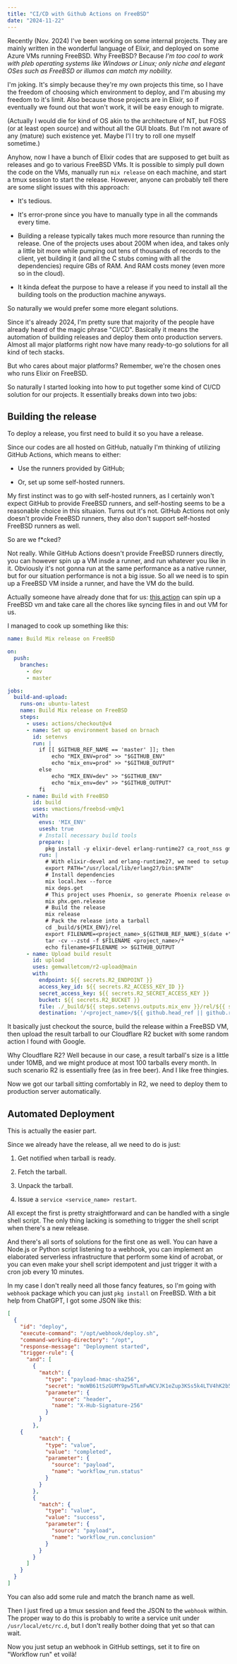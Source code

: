 ```yaml
---
title: "CI/CD with Github Actions on FreeBSD"
date: "2024-11-22"
---
```


Recently (Nov. 2024) I've been working on some internal projects. They are mainly written in the wonderful language of Elixir, and deployed on some Azure VMs running FreeBSD. Why FreeBSD? Because _I'm too cool to work with pleb operating systems like Windows or Linux; only niche and elegant OSes such as FreeBSD or illumos can match my nobility._

I'm joking. It's simply because they're my own projects this time, so I have the freedom of choosing which environment to deploy, and I'm abusing my freedom to it's limit. Also because those projects are in Elixir, so if eventually we found out that won't work, it will be easy enough to migrate.

(Actually I would die for kind of OS akin to the architecture of NT, but FOSS (or at least open source) and without all the GUI bloats. But I'm not aware of any (mature) such existence yet. Maybe I'l l try to roll one myself sometime.)

Anyhow, now I have a bunch of Elixir codes that are supposed to get built as releases and go to various FreeBSD VMs. It is possible to simply pull down the code on the VMs, manually run `mix release` on each machine, and start a tmux session to start the release. However, anyone can probably tell there are some slight issues with this approach:

- It's tedious.

- It's error-prone since you have to manually type in all the commands every time.

- Building a release typically takes much more resource than running the release. One of the projects uses about 200M when idea, and takes only a little bit more while pumping out tens of thousands of records to the client, yet building it (and all the C stubs coming with all the dependencies) require GBs of RAM. And RAM costs money (even more so in the cloud).

- It kinda defeat the purpose to have a release if you need to install all the building tools on the production machine anyways.

So naturally we would prefer some more elegant solutions.

Since it's already 2024, I'm pretty sure that majority of the people have already heard of the magic phrase "CI/CD". Basically it means the automation of building releases and deploy them onto production servers. Almost all major platforms right now have many ready-to-go solutions for all kind of tech stacks.

But who cares about major platforms? Remember, we're the chosen ones who runs Elixir on FreeBSD.

So naturally I started looking into how to put together some kind of CI/CD solution for our projects. It essentially breaks down into two jobs:

## Building the release

To deploy a release, you first need to build it so you have a release.

Since our codes are all hosted on GitHub, natually I'm thinking of utilizing GitHub Actions, which means to either:

- Use the runners provided by GitHub;

- Or, set up some self-hosted runners.

My first instinct was to go with self-hosted runners, as I certainly won't expect GitHub to provide FreeBSD runners, and self-hosting seems to be a reasonable choice in this situaion. Turns out it's not. GitHub Actions not only doesn't provide FreeBSD runners, they also don't support self-hosted FreeBSD runners as well.

So are we f*cked?

Not really. While GitHub Actions doesn't provide FreeBSD runners directly, you can however spin up a VM insde a runner, and run whatever you like in it. Obviously it's not gonna run at the same performance as a native runner, but for our situation performance is not a big issue. So all we need is to spin up a FreeBSD VM inside a runner, and have the VM do the build.

Actually someone have already done that for us: [this action](https://github.com/vmactions/freebsd-vm) can spin up a FreeBSD vm and take care all the chores like syncing files in and out VM for us. 

I managed to cook up something like this: 

```yaml
name: Build Mix release on FreeBSD

on:
  push:
    branches:
      - dev
      - master

jobs:
  build-and-upload:
    runs-on: ubuntu-latest
    name: Build Mix release on FreeBSD
    steps:
      - uses: actions/checkout@v4
      - name: Set up environment based on brnach
        id: setenvs
        run: |
          if [[ $GITHUB_REF_NAME == 'master' ]]; then
              echo "MIX_ENV=prod" >> "$GITHUB_ENV"
              echo "mix_env=prod" >> "$GITHUB_OUTPUT"
          else
              echo "MIX_ENV=dev" >> "$GITHUB_ENV"
              echo "mix_env=dev" >> "$GITHUB_OUTPUT"
          fi
      - name: Build with FreeBSD
        id: build
        uses: vmactions/freebsd-vm@v1
        with:
          envs: 'MIX_ENV'
          usesh: true
		  # Install necessary build tools
          prepare: |
            pkg install -y elixir-devel erlang-runtime27 ca_root_nss gmake
          run: |
		    # With elixir-devel and erlang-runtime27, we need to setup $PATH so `erl` binary can be found
            export PATH="/usr/local/lib/erlang27/bin:$PATH"
			# Install dependencies
            mix local.hex --force
            mix deps.get
			# This project uses Phoenix, so generate Phoenix release overlays
            mix phx.gen.release
			# Build the release
            mix release
			# Pack the release into a tarball
            cd _build/${MIX_ENV}/rel
            export FILENAME=<project_name>_${GITHUB_REF_NAME}_$(date +"%Y%m%d%H%M%S").tar.zst
            tar -cv --zstd -f $FILENAME <project_name>/*
            echo filename=$FILENAME >> $GITHUB_OUTPUT
      - name: Upload build result
        id: upload
        uses: gemwalletcom/r2-upload@main
        with:
          endpoint: ${{ secrets.R2_ENDPOINT }}
          access_key_id: ${{ secrets.R2_ACCESS_KEY_ID }}
          secret_access_key: ${{ secrets.R2_SECRET_ACCESS_KEY }}
          bucket: ${{ secrets.R2_BUCKET }}
          file: ./_build/${{ steps.setenvs.outputs.mix_env }}/rel/${{ steps.build.outputs.filename }}
          destination: '/<project_name>/${{ github.head_ref || github.ref_name }}/${{ steps.build.outputs.filename }}'
```

It basically just checkout the source, build the release within a FreeBSD VM, then upload the result tarball to our Cloudflare R2 bucket with some random action I found with Google.

Why Cloudflare R2? Well because in our case, a result tarball's size is a little under 10MB, and we might produce at most 100 tarballs every month. In such scenario R2 is essentially free (as in free beer). And I like free thingies.

Now we got our tarball sitting comfortably in R2, we need to deploy them to production server automatically.

## Automated Deployment

This is actually the easier part.

Since we already have the release, all we need to do is just:

1. Get notified when tarball is ready.

2. Fetch the tarball.

3. Unpack the tarball.

4. Issue a `service <service_name> restart`.

All except the first is pretty straightforward and can be handled with a single shell script. The only thing lacking is something to trigger the shell script when there's a new release.

And there's all sorts of solutions for the first one as well. You can have a Node.js or Python script listening to a webhook, you can implement an elaborated serverless infrastructure that perform some kind of acrobat, or you can even make your shell script idempotent and just trigger it with a cron job every 10 minutes.

In my case I don't really need all those fancy features, so I'm going with `webhook` package which you can just `pkg install` on FreeBSD. With a bit help from ChatGPT, I got some JSON like this:

```json
[
  {
    "id": "deploy",
    "execute-command": "/opt/webhook/deploy.sh",
    "command-working-directory": "/opt",
    "response-message": "Deployment started",
    "trigger-rule": {
      "and": [
        {
          "match": {
            "type": "payload-hmac-sha256",
            "secret": "moWB61tSzGUMY9pw5TLmFwNCVJK1eZup3KSs5k4LTV4hK2b5",
            "parameter": {
              "source": "header",
              "name": "X-Hub-Signature-256"
            }
          }
        },
	{
          "match": {
            "type": "value",
            "value": "completed",
            "parameter": {
              "source": "payload",
              "name": "workflow_run.status"
            }
          }
        },
        {
          "match": {
            "type": "value",
            "value": "success",
            "parameter": {
              "source": "payload",
              "name": "workflow_run.conclusion"
            }
          }
        }
      ]
    }
  }
]
```

You can also add some rule and match the branch name as well.

Then I just fired up a tmux session and feed the JSON to the `webhook` within. The proper way to do this is probably to write a service unit under `/usr/local/etc/rc.d`, but I don't really bother doing that yet so that can wait.

Now you just setup an webhook in GitHub settings, set it to fire on "Workflow run" et voilà!

